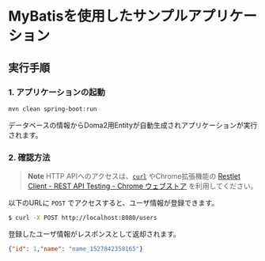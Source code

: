 # MyBatisを使用したサンプルアプリケーション

## 実行手順

### 1. アプリケーションの起動

```bash
mvn clean spring-boot:run
```

データベースの情報からDoma2用Entityが自動生成されアプリケーションが実行されます。

### 2. 確認方法

> **Note** HTTP APIへのアクセスは、[`curl`](https://curl.haxx.se/) やChrome拡張機能の [Restlet Client \- REST API Testing \- Chrome ウェブストア](https://chrome.google.com/webstore/detail/restlet-client-rest-api-t/aejoelaoggembcahagimdiliamlcdmfm?hl=ja) を利用してください。

以下のURLに `POST` でアクセスすると、ユーザ情報が登録できます。

```bash
$ curl -X POST http://localhost:8080/users
```

登録したユーザ情報がレスポンスとして返却されます。

```json
{"id": 1,"name": "name_1527842358165"}
```
